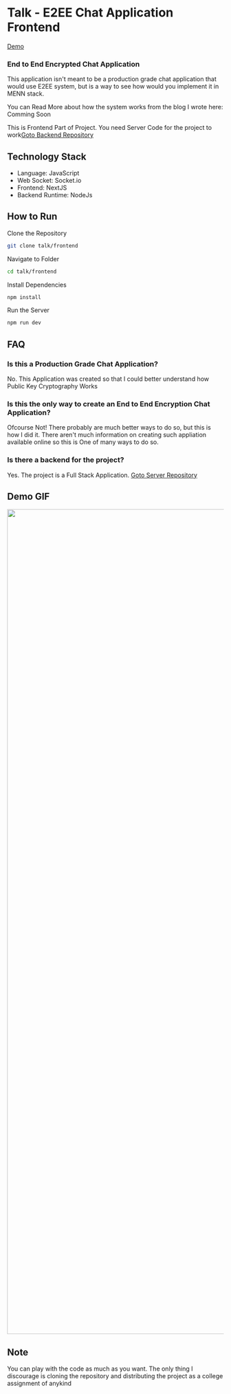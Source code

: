 # Talk - E2EE Chat Application Frontend

[Demo](https://talk.suparthnarayanghimire.com.np/)

### End to End Encrypted Chat Application

This application isn't meant to be a production grade chat application that would use E2EE system, but is a way to see how would you implement it in MENN stack.

You can Read More about how the system works from the blog I wrote here: Comming Soon

This is Frontend Part of Project. You need Server Code for the project to work[Goto Backend Repository](https://github.com/suparthghimire/talk-e2e-chat-backend)

## Technology Stack

- Language: JavaScript
- Web Socket: Socket.io
- Frontend: NextJS
- Backend Runtime: NodeJs

## How to Run

Clone the Repository

```bash
git clone talk/frontend
```

Navigate to Folder

```bash
cd talk/frontend
```

Install Dependencies

```bash
npm install
```

Run the Server

```bash
npm run dev
```

## FAQ

### Is this a Production Grade Chat Application?

No. This Application was created so that I could better understand how Public Key Cryptography Works

### Is this the only way to create an End to End Encryption Chat Application?

Ofcourse Not! There probably are much better ways to do so, but this is how I did it. There aren't much information on creating such appliation available online so this is One of many ways to do so.

### Is there a backend for the project?

Yes. The project is a Full Stack Application. [Goto Server Repository](https://github.com/suparthghimire/talk-e2e-chat-backend)

## Demo GIF

<img src="./result_gif.gif?raw=true" width="1920px">

## Note

You can play with the code as much as you want. The only thing I discourage is cloning the repository and distributing the project as a college assignment of anykind
